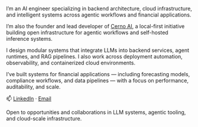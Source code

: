 I’m an AI engineer specializing in backend architecture, cloud infrastructure, and intelligent systems across agentic workflows and financial applications.

I’m also the founder and lead developer of [Cerno AI](https://github.com/cerno-ai), a local-first initiative building open infrastructure for agentic workflows and self-hosted inference systems.

I design modular systems that integrate LLMs into backend services, agent runtimes, and RAG pipelines. I also work across deployment automation, observability, and containerized cloud environments.

I’ve built systems for financial applications — including forecasting models, compliance workflows, and data pipelines — with a focus on performance, auditability, and scale.

📫 [LinkedIn](https://linkedin.com/in/divyansh-agrawal-b418b0241) · [Email](mailto:keshav.r.1925@gmail.com)

Open to opportunities and collaborations in LLM systems, agentic tooling, and cloud-scale infrastructure.
